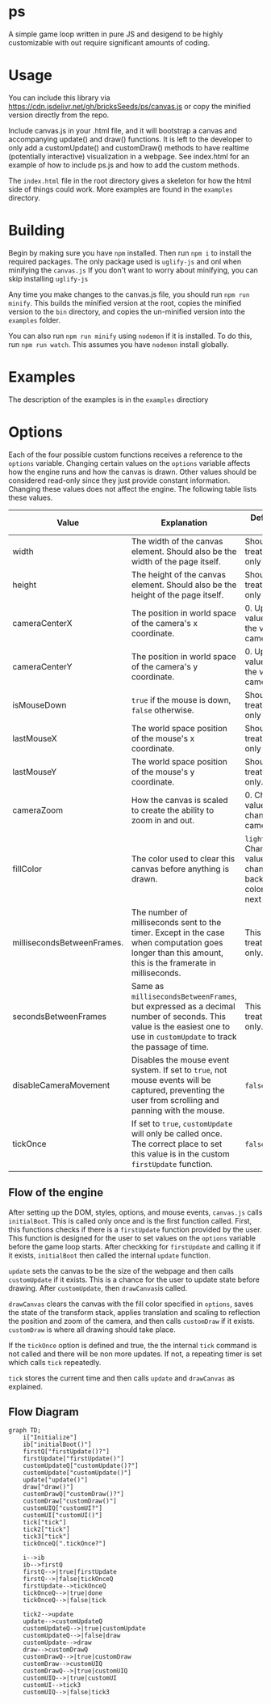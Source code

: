 # ps

A simple game loop written in pure JS and desigend to be highly customizable with out require significant amounts of coding.


# Usage

You can include this library via https://cdn.jsdelivr.net/gh/bricksSeeds/ps/canvas.js or copy the minified version directly from the repo. 

Include canvas.js in your .html file, and it will bootstrap a canvas and accompanying update() and draw() functions. It is left to the developer to only add a customUpdate() and customDraw() methods to have realtime (potentially interactive) visualization in a webpage. See index.html for an example of how to include ps.js and how to add the custom methods.

The `index.html` file in the root directory gives a skeleton for how the html side of things could work. More examples are found in the `examples` directory.


# Building

Begin by making sure you have `npm` installed. Then run `npm i` to install the required packages. The only package used is `uglify-js` and onl when minifying the `canvas.js` If you don't want to worry about minifying, you can skip installing `uglify-js`

Any time you make changes to the canvas.js file, you should run `npm run minify`. This builds the minified version at the root, copies the minified version to the `bin` directory, and copies the un-minified version into the `examples` folder.

You can also run `npm run minify` using `nodemon` if it is installed. To do this, run `npm run watch`.  This assumes you have `nodemon` install globally.

# Examples

The description of the examples is in the `examples` directiory

# Options

Each of the four possible custom functions receives a reference to the `options` variable. Changing certain values on the `options` variable affects how the engine runs and how the canvas is drawn. Other values should be considered read-only since they just provide constant information. Changing these values does not affect the engine.  The following table lists these values.

|Value | Explanation | Default/Read Only|
|---|---|---|
|width|The width of the canvas element. Should also be the width of the page itself. | Should be treated as read-only|
|height| The height of the canvas element. Should also be the height of the page itself.| Should be treated as read-only |
| cameraCenterX | The position in world space of the camera's x coordinate. | 0. Updating this value will move the virtual camera. |
|cameraCenterY | The position in world space of the camera's y coordinate. | 0. Updating this value will move the virtual camera.|
|isMouseDown| `true` if the mouse is down, `false` otherwise. | Should be treated as rea-only|
|lastMouseX| The world space position of the mouse's x coordinate.|Should be treated as read-only|
|lastMouseY|The world space position of the mouse's y coordinate. | Should be treated as read-only.
|cameraZoom | How the canvas is scaled to create the ability to zoom in and out. | 0. Changing this value will change the camera zoom.|
|fillColor| The color used to clear this canvas before anything is drawn. | `lightgray`. Changing this value will change the background color on the next frame.|
|millisecondsBetweenFrames. | The number of milliseconds sent to the timer. Except in the case when computation goes longer than this amount, this is the framerate in milliseconds. | This should be treated as read-only.|
|secondsBetweenFrames| Same as `millisecondsBetweenFrames`, but expressed as a decimal number of seconds. This value is the easiest one to use in `customUpdate` to track the passage of time. | This should be treated as read-only.
| disableCameraMovement | Disables the mouse event system. If set to `true`, not mouse events will be captured, preventing the user from scrolling and panning with the mouse. | `false`/`undefined`. |
|tickOnce | If set to `true`, `customUpdate` will only be called once. The correct place to set this value is in the custom `firstUpdate` function. | `false`/`undefined`|

## Flow of the engine

After setting up the DOM, styles, options, and mouse events, `canvas.js` calls `initialBoot`. This is called only once and is the first function called. First, this functions checks if there is a `firstUpdate` function provided by the user. This function is designed for the user to set values on the `options` variable before the game loop starts. After checkking for `firstUpdate` and calling it if it exists, `initialBoot` then called the internal `update` function.

 `update` sets the canvas to be the size of the webpage and then calls `customUpdate` if it exists. This is a chance for the user to update state before drawing. After `customUpdate`, then `drawCanvas`is called. 

`drawCanvas` clears the canvas with the fill color specified in `options`, saves the state of the transform stack, applies translation and scaling to reflection the position and zoom of the camera, and then calls `customDraw` if it exists.  `customDraw` is where all drawing should take place.

If the `tickOnce` option is defined and true, the the internal `tick` command is not called and there will be non more updates. If not, a repeating timer is set which calls `tick` repeatedly. 

`tick` stores the current time and then calls `update` and `drawCanvas` as explained.

## Flow Diagram

```mermaid
graph TD;
    i["Initialize"]
    ib["initialBoot()"]
    firstQ["firstUpdate()?"]
    firstUpdate["firstUpdate()"]
    customUpdateQ["customUpdate()?"]
    customUpdate["customUpdate()"]
    update["update()"]
    draw["draw()"]
    customDrawQ["customDraw()?"]
    customDraw["customDraw()"]
    customUIQ["customUI?"]
    customUI["customUI()"]
    tick["tick"]
    tick2["tick"]
    tick3["tick"]
    tickOnceQ[".tickOnce?"]
    
    i-->ib
    ib-->firstQ
    firstQ-->|true|firstUpdate
    firstQ-->|false|tickOnceQ
    firstUpdate-->tickOnceQ
    tickOnceQ-->|true|done
    tickOnceQ-->|false|tick
    
    tick2-->update
    update-->customUpdateQ
    customUpdateQ-->|true|customUpdate
    customUpdateQ-->|false|draw
    customUpdate-->draw
    draw-->customDrawQ
    customDrawQ-->|true|customDraw
    customDraw-->customUIQ
    customDrawQ-->|true|customUIQ
    customUIQ-->|true|customUI
    customUI-->tick3
    customUIQ-->|false|tick3
    

    
```

